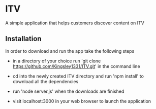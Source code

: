 # ITV
A simple application that helps customers discover content on ITV

## Installation
In order to download and run the app take the following steps

- in a directory of your choice run 'git clone https://github.com/Kingsley1331/ITV.git' in the command line

- cd into the newly created ITV directory and run 'npm install' to download all the dependencies

- run 'node server.js' when the downloads are finished

- visit localhost:3000 in your web browser to launch the application

